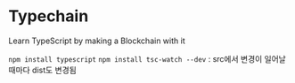 # Typechain

Learn TypeScript by making a Blockchain with it

`npm install typescript`
`npm install tsc-watch --dev`
: src에서 변경이 일어날 때마다 dist도 변경됨

